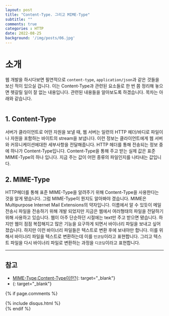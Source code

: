 ```yaml
---
layout: post
title: "Content-Type. 그리고 MIME-Type"
subtitle: ""
comments: true
categories : HTTP
date: 2022-08-25
background: '/img/posts/06.jpg'
---
```


# 소개
웹 개발을 하시다보면 필연적으로 `content-type`, `application/json`과 같은 것들을 보신 적이 있으실 겁니다.
이는 Content-Type과 관련된 요소들로 한 번 쯤 정리해 놓으면 헷갈릴 일이 잘 없는 내용입니다.
관련된 내용들을 알아보도록 하겠습니다.
목차는 아래와 같습니다.
```
```

## 1. Content-Type
서버가 클라이언트로 어떤 자원을 보낼 때, 웹 서버는 일련의 HTTP 헤더/바디로 파일이나 자원을 포함하는 바이트의 stream을 보냅니다.
이런 정보는 클라이언트에게 웹 서버와 커뮤니케이션에대한 세부사항을 전달해줍니다.
HTTP 헤더를 통해 전송되는 정보 중에 하나가 Content-Type입니다.
Content-Type을 통해 주고 받는 실제 값은 표준 MIMIE-Type의 하나 입니다.
지금 주는 값이 어떤 종류의 파일인지를 나타내는 값입니다.

## 2. MIME-Type
HTTP헤더를 통해 표준 MIME-Type을 알려주기 위해 Content-Type을 사용한다는 것을 알게 됐습니다. 
그럼 MIME-Type이 뭔지도 알아봐야 겠습니다.
MIME은 Multipurpose Internet Mail Extensions의 약자입니다.
이름에서 알 수 있듯이 메일 전송시 파일을 전송하기 위해 개발 되었지만 지금은 웹에서 여러형태의 파일을 전달하기 위해 사용하고 있습니다.
웹이 아주 단순하던 시절에는 text만 주고 받으면 됐습니다.
하지만 웹이 점점 복잡해지고 많은 기능을 요구하게 되면서 바이너리 파일을 보내고 싶어졌습니다.
하지만 이런 바이너리 파일들은 텍스트로 변환 후에 보내야만 합니다.
이를 위해서 바이너리 파일을 텍스트로 변환하는데 이를 `인코딩`이라고 표현합니다.
그리고 텍스트 파일을 다시 바이너리 파일로 변환하는 과정을 `디코딩`이라고 표현합니다.






---
## 참고
- [MIME-Type,Content-Type이란?](https://juyoung-1008.tistory.com/m/4){: target="_blank"}
- [](){: target="_blank"}


{% if page.comments %}
<div id="post-disqus" class="container">
{% include disqus.html %}
</div>
{% endif %}
